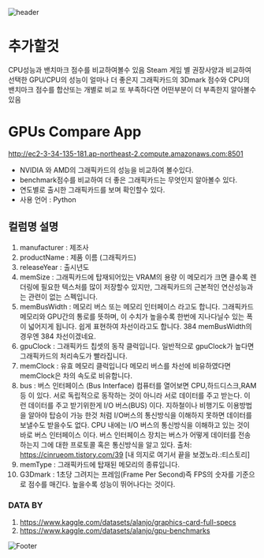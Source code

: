 ![header](https://capsule-render.vercel.app/api?type=waving&color=6FC7E1&height=250&section=header&text=GPU/CPU%20Compare&fontColor=003153&fontSize=58&animation=fadeIn&fontAlignY=38&desc=Compare%20to%20Steam%20Games%20Recommended%20Requirements!&descAlignY=55&descAlign=57)



# 추가할것
CPU성능과 밴치마크 점수를 비교하여볼수 있음
Steam 게임 별 권장사양과 비교하여 선택한 GPU/CPU의 성능이 얼마나 더 좋은지 그래픽카드의 3Dmark 점수와 CPU의 밴치마크 점수를 합산또는 개별로 비교
또 부족하다면 어떤부분이 더 부족한지 알아볼수 있음



# GPUs Compare App

http://ec2-3-34-135-181.ap-northeast-2.compute.amazonaws.com:8501

- NVIDIA 와 AMD의 그래픽카드의 성능을 비교하여 볼수있다.
- benchmark점수를 비교하여 더 좋은 그래픽카드는 무엇인지 알아볼수 있다.
- 연도별로 출시한 그래픽카드를 보며 확인할수 있다.
- 사용 언어 : Python

## 컬럼명 설명
1. manufacturer : 제조사
2. productName : 제품 이름 (그래픽카드)
3. releaseYear : 출시년도
4. memSize : 그래픽카드에 탑재되어있는 VRAM의 용량 이 메모리가 크면 클수록 렌더링에 필요한 텍스처를 많이 저장할수 있지만, 그래픽카드의 근본적인 연산성능과는 관련이 없는 스펙입니다.
5. memBusWidth : 메모리 버스 또는 메모리 인터페이스 라고도 합니다. 그래픽카드 메모리와 GPU간의 통로를 뜻하며, 이 수치가 높을수록 한번에 지나다닐수 있는 폭이 넓어지게 됩니다. 쉽게 표현하여 차선이라고도 합니다. 384 memBusWidth의 경우엔 384 차선이겠네요.
6. gpuClock : 그래픽카드 칩셋의 동작 클럭입니다. 일반적으로 gpuClock가 높다면 그래픽카드의 처리속도가 빨라집니다.
7. memClock : 유효 메모리 클럭입니다 메모리 버스를 차선에 비유하였다면 memClock은 차의 속도로 비유합니다.
8. bus : 버스 인터페이스 (Bus Interface)
컴퓨터를 열어보면 CPU,하드디스크,RAM등 이 있다. 서로 독립적으로 동작하는 것이 아니라 서로 데이터를 주고 받는다. 이런 데이터를 주고 받기위한게 I/O 버스(BUS) 이다. 지하철이나 비행기도 이용방법을 알아야 탑승이 가능 한것 처럼 I/O버스의 통신방식을 이해하지 못하면 데이터를 보낼수도 받을수도 없다. CPU 내에는 I/O 버스의 통신방식을 이해하고 있는 것이 바로 버스 인터페이스 이다. 버스 인터페이스 장치는 버스가 어떻게 데이터를 전송하는지 그에 대한 프로토콜 혹은 통신방식을 알고 있다.
출처: https://cinrueom.tistory.com/39 [내 의지로 여기서 끝을 보겠노라.:티스토리]
9. memType : 그래픽카드에 탑재된 메모리의 종류입니다. 
10. G3Dmark : 1초당 그려지는 프레임(Frame Per Second)즉 FPS의 숫자를 기준으로 점수를 매긴다. 높을수록 성능이 뛰어나다는 것이다.


### DATA BY
1. https://www.kaggle.com/datasets/alanjo/graphics-card-full-specs
2. https://www.kaggle.com/datasets/alanjo/gpu-benchmarks

![Footer](https://capsule-render.vercel.app/api?type=waving&color=6FC7E1&height=100&section=footer)
